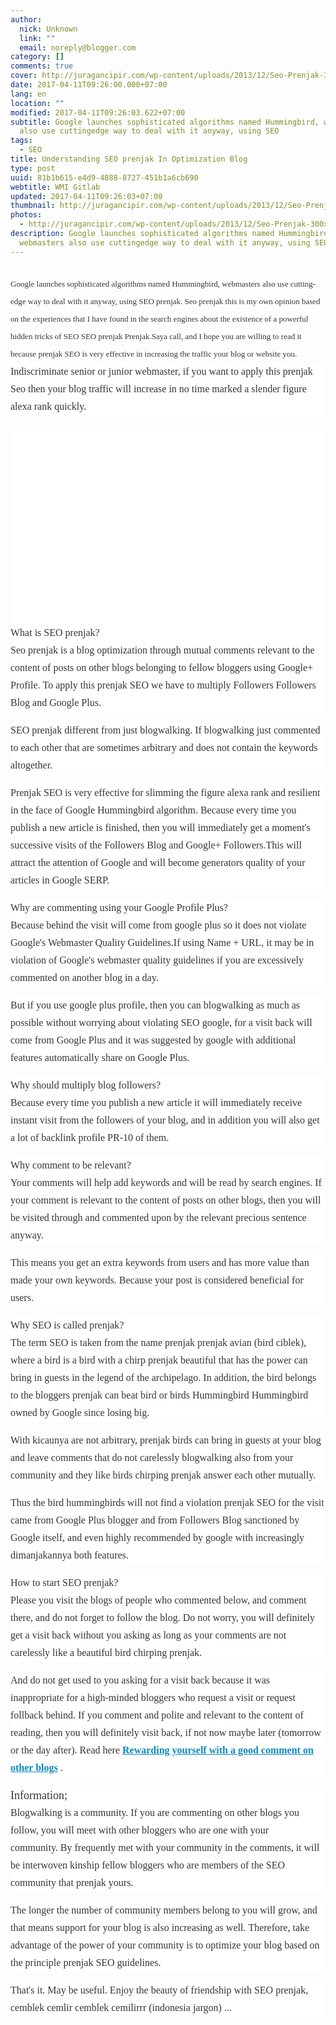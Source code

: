 ```yaml
---
author:
  nick: Unknown
  link: ""
  email: noreply@blogger.com
category: []
comments: true
cover: http://juragancipir.com/wp-content/uploads/2013/12/Seo-Prenjak-300x240.jpg
date: 2017-04-11T09:26:00.000+07:00
lang: en
location: ""
modified: 2017-04-11T09:26:03.622+07:00
subtitle: Google launches sophisticated algorithms named Hummingbird, webmasters
  also use cuttingedge way to deal with it anyway, using SEO
tags:
  - SEO
title: Understanding SEO prenjak In Optimization Blog
type: post
uuid: 81b1b615-e4d9-4888-8727-451b1a6cb690
webtitle: WMI Gitlab
updated: 2017-04-11T09:26:03+07:00
thumbnail: http://juragancipir.com/wp-content/uploads/2013/12/Seo-Prenjak-300x240.jpg
photos:
  - http://juragancipir.com/wp-content/uploads/2013/12/Seo-Prenjak-300x240.jpg
description: Google launches sophisticated algorithms named Hummingbird,
  webmasters also use cuttingedge way to deal with it anyway, using SEO
---
```


<div dir="ltr" style="text-align: left;" trbidi="on"><h2><span class="notranslate" style="background-color: white; color: #353535; font-family: &quot;merriweather&quot; , &quot;times new roman&quot; , &quot;times&quot; , serif; font-size: small; font-weight: normal; line-height: 28px;">Google launches sophisticated algorithms named Hummingbird, webmasters also use cutting-edge way to deal with it anyway, using SEO prenjak.</span><span style="background-color: white; color: #353535; font-family: &quot;merriweather&quot; , &quot;times new roman&quot; , &quot;times&quot; , serif; font-size: small; font-weight: normal; line-height: 28px;">&nbsp;</span><span class="notranslate" style="background-color: white; color: #353535; font-family: &quot;merriweather&quot; , &quot;times new roman&quot; , &quot;times&quot; , serif; font-size: small; font-weight: normal; line-height: 28px;">Seo prenjak this is my own opinion based on the experiences that I have found in the search engines about the existence of a powerful hidden tricks of SEO SEO prenjak Prenjak.Saya call, and I hope you are willing to read it because prenjak SEO is very effective in increasing the traffic your blog or website you.</span><span style="background-color: white; color: #353535; font-family: &quot;merriweather&quot; , &quot;times new roman&quot; , &quot;times&quot; , serif; font-size: small; font-weight: normal; line-height: 28px;"></span><div style="background-color: white; color: #353535; font-family: Merriweather, 'Times New Roman', Times, serif; font-size: medium; font-weight: normal; line-height: 28px; margin-bottom: 1em; padding: 0px;"><span class="notranslate">Indiscriminate senior or junior webmaster, if you want to apply this prenjak Seo then your blog traffic will increase in no time marked a slender figure alexa rank quickly.</span></div><div class="amp-wp-inline-4e7cf9905a12cc7ecb45883ae68f08db" style="background-color: white; clear: both; color: #353535; font-family: Merriweather, 'Times New Roman', Times, serif; font-size: medium; font-weight: normal; line-height: 28px; text-align: center;"><amp-img alt="" class="amp-wp-enforced-sizes i-amphtml-element i-amphtml-layout-responsive i-amphtml-layout-size-defined i-amphtml-layout" height="320" sizes="(min-width: 400px) 400px, 100vw" src="http://juragancipir.com/wp-content/uploads/2013/12/Seo-Prenjak-300x240.jpg" style="display: block; margin: 0px auto; max-width: 100%; overflow: hidden !important; position: relative; width: 100vw;" width="400"><i-amphtml-sizer style="display: block; padding-top: 262.390625px;"></i-amphtml-sizer><img alt="" class="i-amphtml-fill-content i-amphtml-replaced-content" src="http://juragancipir.com/wp-content/uploads/2013/12/Seo-Prenjak-300x240.jpg" style="border: none !important; bottom: 0px; display: block; height: 1px; left: 0px; margin: auto; min-height: 100%; min-width: 100%; padding: 0px !important; position: absolute; right: 0px; top: 0px; width: 1px;"></amp-img><br><div class="quads-location quads-ad4" id="quads-ad4"></div></div><div style="background-color: white; color: #353535; font-family: Merriweather, 'Times New Roman', Times, serif; font-size: medium; font-weight: normal; line-height: 28px; margin-bottom: 1em; padding: 0px;"><span class="amp-wp-inline-e83b3001d8045eddbc5ff9e9b885e24e" style="font-size: medium;"><br></span><span class="notranslate"><span class="amp-wp-inline-e83b3001d8045eddbc5ff9e9b885e24e" style="font-size: medium;">What is SEO prenjak?</span></span><br><span class="notranslate">Seo prenjak is a blog optimization through mutual comments relevant to the content of posts on other blogs belonging to fellow bloggers using Google+ Profile.</span>&nbsp;<span class="notranslate">To apply this prenjak SEO we have to multiply Followers Followers Blog and Google Plus.</span></div><div style="background-color: white; color: #353535; font-family: Merriweather, 'Times New Roman', Times, serif; font-size: medium; font-weight: normal; line-height: 28px; margin-bottom: 1em; padding: 0px;"><span class="notranslate">SEO prenjak different from just blogwalking.</span>&nbsp;<span class="notranslate">If blogwalking just commented to each other that are sometimes arbitrary and does not contain the keywords altogether.</span></div><div style="background-color: white; color: #353535; font-family: Merriweather, 'Times New Roman', Times, serif; font-size: medium; font-weight: normal; line-height: 28px; margin-bottom: 1em; padding: 0px;"><span class="notranslate">Prenjak SEO is very effective for slimming the figure alexa rank and resilient in the face of Google Hummingbird algorithm.</span>&nbsp;<span class="notranslate">Because every time you publish a new article is finished, then you will immediately get a moment's successive visits of the Followers Blog and Google+ Followers.</span><span class="notranslate">This will attract the attention of Google and will become generators quality of your articles in Google SERP.</span></div><div style="background-color: white; color: #353535; font-family: Merriweather, 'Times New Roman', Times, serif; font-size: medium; font-weight: normal; line-height: 28px; margin-bottom: 1em; padding: 0px;"><span class="notranslate"><span class="amp-wp-inline-e83b3001d8045eddbc5ff9e9b885e24e" style="font-size: medium;">Why are commenting using your Google Profile Plus?</span></span><br><span class="notranslate">Because behind the visit will come from google plus so it does not violate Google's Webmaster Quality Guidelines.</span><span class="notranslate">If using Name + URL, it may be in violation of Google's webmaster quality guidelines if you are excessively commented on another blog in a day.</span></div><div style="background-color: white; color: #353535; font-family: Merriweather, 'Times New Roman', Times, serif; font-size: medium; font-weight: normal; line-height: 28px; margin-bottom: 1em; padding: 0px;"><span class="notranslate">But if you use google plus profile, then you can blogwalking as much as possible without worrying about violating SEO google, for a visit back will come from Google Plus and it was suggested by google with additional features automatically share on Google Plus.</span></div><div style="background-color: white; color: #353535; font-family: Merriweather, 'Times New Roman', Times, serif; font-size: medium; font-weight: normal; line-height: 28px; margin-bottom: 1em; padding: 0px;"><span class="notranslate"><span class="amp-wp-inline-e83b3001d8045eddbc5ff9e9b885e24e" style="font-size: medium;">Why should multiply blog followers?</span></span><br><span class="notranslate">Because every time you publish a new article it will immediately receive instant visit from the followers of your blog, and in addition you will also get a lot of backlink profile PR-10 of them.</span></div><div style="background-color: white; color: #353535; font-family: Merriweather, 'Times New Roman', Times, serif; font-size: medium; font-weight: normal; line-height: 28px; margin-bottom: 1em; padding: 0px;"><span class="notranslate"><span class="amp-wp-inline-e83b3001d8045eddbc5ff9e9b885e24e" style="font-size: medium;">Why comment to be relevant?</span></span><br><span class="notranslate">Your comments will help add keywords and will be read by search engines.</span>&nbsp;<span class="notranslate">If your comment is relevant to the content of posts on other blogs, then you will be visited through and commented upon by the relevant precious sentence anyway.</span></div><div class="quads-location quads-ad2" id="quads-ad2" style="background-color: white; color: #353535; font-family: Merriweather, 'Times New Roman', Times, serif; font-size: medium; font-weight: normal; line-height: 28px;"></div><div style="background-color: white; color: #353535; font-family: Merriweather, 'Times New Roman', Times, serif; font-size: medium; font-weight: normal; line-height: 28px; margin-bottom: 1em; padding: 0px;"><span class="notranslate">This means you get an extra keywords from users and has more value than made your own keywords.</span>&nbsp;<span class="notranslate">Because your post is considered beneficial for users.</span></div><div style="background-color: white; color: #353535; font-family: Merriweather, 'Times New Roman', Times, serif; font-size: medium; font-weight: normal; line-height: 28px; margin-bottom: 1em; padding: 0px;"><span class="notranslate"><span class="amp-wp-inline-e83b3001d8045eddbc5ff9e9b885e24e" style="font-size: medium;">Why SEO is called prenjak?</span></span><br><span class="notranslate">The term SEO is taken from the name prenjak prenjak avian (bird ciblek), where a bird is a bird with a chirp prenjak beautiful that has the power can bring in guests in the legend of the archipelago.</span>&nbsp;<span class="notranslate">In addition, the bird belongs to the bloggers prenjak can beat bird or birds Hummingbird Hummingbird owned by Google since losing big.</span></div><div style="background-color: white; color: #353535; font-family: Merriweather, 'Times New Roman', Times, serif; font-size: medium; font-weight: normal; line-height: 28px; margin-bottom: 1em; padding: 0px;"><span class="notranslate">With kicaunya are not arbitrary, prenjak birds can bring in guests at your blog and leave comments that do not carelessly blogwalking also from your community and they like birds chirping prenjak answer each other mutually.</span></div><div style="background-color: white; color: #353535; font-family: Merriweather, 'Times New Roman', Times, serif; font-size: medium; font-weight: normal; line-height: 28px; margin-bottom: 1em; padding: 0px;"><span class="notranslate">Thus the bird hummingbirds will not find a violation prenjak SEO for the visit came from Google Plus blogger and from Followers Blog sanctioned by Google itself, and even highly recommended by google with increasingly dimanjakannya both features.</span></div><div style="background-color: white; color: #353535; font-family: Merriweather, 'Times New Roman', Times, serif; font-size: medium; font-weight: normal; line-height: 28px; margin-bottom: 1em; padding: 0px;"><span class="notranslate"><span class="amp-wp-inline-e83b3001d8045eddbc5ff9e9b885e24e" style="font-size: medium;">How to start SEO prenjak?</span></span><br><span class="notranslate">Please you visit the blogs of people who commented below, and comment there, and do not forget to follow the blog.</span>&nbsp;<span class="notranslate">Do not worry, you will definitely get a visit back without you asking as long as your comments are not carelessly like a beautiful bird chirping prenjak.</span></div><div style="background-color: white; color: #353535; font-family: Merriweather, 'Times New Roman', Times, serif; font-size: medium; font-weight: normal; line-height: 28px; margin-bottom: 1em; padding: 0px;"><span class="notranslate">And do not get used to you asking for a visit back because it was inappropriate for a high-minded bloggers who request a visit or request follback behind.</span>&nbsp;<span class="notranslate">If you comment and polite and relevant to the content of reading, then you will definitely visit back, if not now maybe later (tomorrow or the day after).</span>&nbsp;<span class="notranslate">Read here&nbsp;<b><a href="https://translate.googleusercontent.com/translate_c?depth=1&amp;nv=1&amp;rurl=translate.google.com&amp;sl=id&amp;sp=nmt4&amp;tl=en&amp;u=http://juragancipir.com/menghargai-diri-sendiri-dengan-berkomentar-yang-baik-di-blog-lain/amp/&amp;usg=ALkJrhh7Lo7e8VM2uq_dsDAtuYXFvDEVTQ" rel="noopener noreferer nofollow" style="color: #0a89c0;" target="_blank">Rewarding yourself with a good comment on other blogs</a></b>&nbsp;.</span></div><div style="background-color: white; color: #353535; font-family: Merriweather, 'Times New Roman', Times, serif; font-size: medium; font-weight: normal; line-height: 28px; margin-bottom: 1em; padding: 0px;"><span class="notranslate"><span class="amp-wp-inline-86ac09696f8a955f18e3d3b695512f0a" style="font-size: large;">Information;</span></span><br><span class="notranslate">Blogwalking is a community.</span>&nbsp;<span class="notranslate">If you are commenting on other blogs you follow, you will meet with other bloggers who are one with your community.</span>&nbsp;<span class="notranslate">By frequently met with your community in the comments, it will be interwoven kinship fellow bloggers who are members of the SEO community that prenjak yours.</span></div><div style="background-color: white; color: #353535; font-family: Merriweather, 'Times New Roman', Times, serif; font-size: medium; font-weight: normal; line-height: 28px; margin-bottom: 1em; padding: 0px;"><span class="notranslate">The longer the number of community members belong to you will grow, and that means support for your blog is also increasing as well.</span>&nbsp;<span class="notranslate">Therefore, take advantage of the power of your community is to optimize your blog based on the principle prenjak SEO guidelines.</span></div><div style="background-color: white; color: #353535; font-family: Merriweather, 'Times New Roman', Times, serif; font-size: medium; font-weight: normal; line-height: 28px; margin-bottom: 1em; padding: 0px;"><span class="notranslate">That's it.</span>&nbsp;<span class="notranslate">May be useful.</span>&nbsp;<span class="notranslate">Enjoy the beauty of friendship with SEO prenjak, cemblek cemlir cemblek cemilirrr (indonesia jargon) ...</span></div></h2></div><script>document.querySelectorAll("pre,code");
  pretext.forEach(function (el) {
    el.classList.toggle("notranslate", true);
  });</script><script>document.querySelectorAll("pre,code");
  pretext.forEach(function (el) {
    el.classList.toggle("notranslate", true);
  });</script><script>document.querySelectorAll("pre,code");
  pretext.forEach(function (el) {
    el.classList.toggle("notranslate", true);
  });</script>